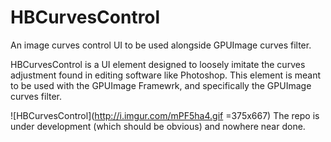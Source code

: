 # HBCurvesControl
An image curves control UI to be used alongside GPUImage curves filter.

HBCurvesControl is a UI element designed to loosely imitate the curves adjustment found in editing software like Photoshop. This element is meant to be used with the  GPUImage Framewrk, and specifically the GPUImage curves filter. 

![HBCurvesControl](http://i.imgur.com/mPF5ha4.gif =375x667)
The repo is under development (which should be obvious) and nowhere near done.  
